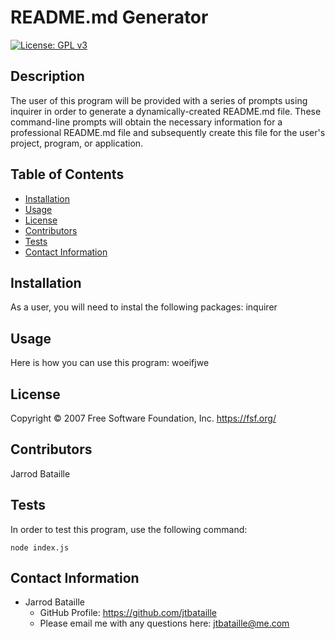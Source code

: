 # README.md Generator
[![License: GPL v3](https://img.shields.io/badge/License-GPLv3-blue.svg)](https://www.gnu.org/licenses/gpl-3.0)

## Description
The user of this program will be provided with a series of prompts using inquirer in order to generate a dynamically-created README.md file. These command-line prompts will obtain the necessary information for a professional README.md file and subsequently create this file for the user's project, program, or application.

## Table of Contents
* [Installation](#installation)
* [Usage](#usage)
* [License](#license)
* [Contributors](#contributors)
* [Tests](#tests)
* [Contact Information](#contact-information)

## Installation
As a user, you will need to instal the following packages: inquirer

## Usage
Here is how you can use this program: woeifjwe

## License
Copyright © 2007 Free Software Foundation, Inc. <https://fsf.org/>

## Contributors
Jarrod Bataille

## Tests
In order to test this program, use the following command:

<code>node index.js</code>

## Contact Information
* Jarrod Bataille
  * GitHub Profile: https://github.com/jtbataille
  * Please email me with any questions here: jtbataille@me.com
